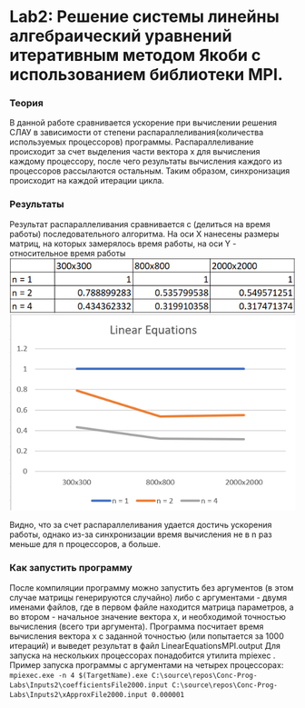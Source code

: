 # Lab2: Решение системы линейны алгебраический уравнений итеративным методом Якоби с использованием библиотеки MPI.
### Теория
В данной работе сравнивается ускорение при вычислении решения СЛАУ в зависимости от степени распараллеливания(количества используемых процессоров) программы.
Распараллеливание происходит за счет выделения части вектора x для вычисления каждому процессору, после чего результаты вычисления каждого из процессоров рассылаются остальным. Таким образом, синхронизация происходит на каждой итерации цикла.
### Результаты
Результат распараллеливания сравнивается с (делиться на время работы) последовательного алгоритма. На оси X нанесены размеры матриц, на которых замерялось время работы, на оси Y - относительное время работы
![result chart](./result.png)

Видно, что за счет распараллеливания удается достичь ускорения работы, однако из-за синхронизации время вычисления не в n раз меньше для n процессоров, а больше.
### Как запустить программу
После компиляции программу можно запустить без аргументов (в этом случае матрицы генерируются случайно) либо с аргументами - двумя именами файлов, где в первом файле находится матрица параметров, а во втором - начальное значение вектора x, и необходимой точностью вычисления (всего три аргумента). Программа посчитает время вычисления вектора x с заданной точностью (или попытается за 1000 итераций) и выведет результат в файл LinearEquationsMPI.output
Для запуска на нескольких процессорах понадобится утилита mpiexec . Пример запуска программы с аргументами на четырех процессорах:
`mpiexec.exe -n 4 $(TargetName).exe C:\source\repos\Conc-Prog-Labs\Inputs2\coefficientsFile2000.input C:\source\repos\Conc-Prog-Labs\Inputs2\xApproxFile2000.input 0.000001`
